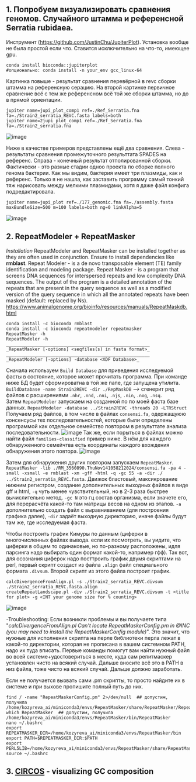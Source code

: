 
## 1. Попробуем визуализировать сравнения геномов. Случайного штамма и референсной Serratia rubidaea. 

Инструмент (https://github.com/JustinChu/JupiterPlot). Установка вообще не была простой если что. Ставится исключительно на что-то, имеющее gpu.

```
conda install bioconda::jupiterplot
#опционально: conda install -n your_env gcc_linux-64
```
Картинка повыше - результат сравнения перевёрной в revc сборки штамма на референсную серацию. На второй картинке первичное сравнение всё с тем же референсном всё той же сборки штамма, но до в прямой ориентации. 
```
jupiter name=jupi_plot_comp1 ref=./Ref_Serratia.fna fa=./Strain2_serratia_REVC.fasta labels=both
jupiter name=2jupi_plot_comp1 ref=./Ref_Serratia.fna fa=./Strain2_serratia.fna
```

![image](https://github.com/user-attachments/assets/4cce4792-20cc-4568-a9d7-23d8cf9b1151)

Ниже в качестве примеров представлены ещё два сравнения. Слева  - результаты сравнения промежуточного результтата SPADES на референс. Справа - конечный результат отполированной сборки. Фактически - это разные стадии одноо проекта по сборке полного генома бактерии. Как мы видим, бактерия имеет три плазмиды, как и референс. Только я не нашла, как заставить программу самый тонкий тяж нарисовать между мелкими плазмидами, хотя я даже файл конфига подредактировала. 

```
jupiter name=jupi_plot ref=./177_genomic.fna fa=./assembly.fasta maxBundleSize=500 m=100 labels=both ng=0 linkAlpha=5
```
![image](https://github.com/user-attachments/assets/25f913ce-33ae-497e-87d5-652dbdd7871f)

## 2. RepeatModeler + RepeatMasker
_Installation_
RepeatModeler and RepeatMasker can be installed together as they are often used in conjunction. Ensure to install dependencies like **rmblast**. 
Repeat Modeler - is a de novo transposable element (TE) family identification and modeling package. Repeat Masker - is a program that screens DNA sequences for interspersed repeats and low complexity DNA sequences. The output of the program is a detailed annotation of the repeats that are present in the query sequence as well as a modified version of the query sequence in which all the annotated repeats have been masked (default: replaced by Ns).  https://www.animalgenome.org/bioinfo/resources/manuals/RepeatMaskdb.html 
```
conda install -c bioconda rmblast
conda install -c bioconda repeatmodeler repeatmasker
RepeatMasker -h
RepeatModeler -h
_______________________________________________________
_RepeatMasker [-options] <seqfiles(s) in fasta format>_
_______________________________________________________
_RepeatModeler [-options] -database <XDF Database>_
```

Сначала используем `Build Database` для приведения исследуемой фасты в состояние, которое может прочитать программа. При команде ниже БД будет сформироватна в той же папе, где запущена утилита.
`BuildDatabase -name Strain2REVC -dir ./RepMaskDB` --> сгенерит ряд файлов с расширениями `.nhr`, `.nnd`, `.nni`, `.njs`, `.nin`, `.nog`, `.nsq`.   
Затем `RepeatModeler` запускаем на созданной по по моей фаста базе данных. 
`RepeatModeler -database ../Strain2REVC -threads 20 -LTRStruct`
Получаем ряд файлов, в том числе в файлах `consensi.fa`, одержащуюю консенсусы тех последовательностей, которые были определены программой как отдельное семейство повтором в результтате анализа последовательности. 
![image](https://github.com/user-attachments/assets/22b03871-5517-45f8-acf6-db90536a59ae)
Так же, если порыться в файлах можно найти файл `families-classified` пример ниже. В нём для каждого обнаруженного семейчтва есть координаты каждого вхождения обнаружения этого повтора. 
![image](https://github.com/user-attachments/assets/da33d05f-e5a8-4a75-8bb3-5406a158a4eb)

Затем для обнаружения других повтором запускаем `RepeatMasker`. 
`RepeatMasker -lib ./RM_3560890.ThuNov141058212024/consensi.fa -pa 4 -small -xsmall -e rmblast -xm -gff -html -q -gc 55 -a -dir ./ ../Strain2_serratia_REVC.fasta`. Движок бластовый, максикрование нижним регистром, создание дополнительных выходных файлов в виде gff и html, `-q` чуть менее чувствительный, но в 2-3 раза быстрее вычислительно метод. `-gc N` это гц состав организма, если значете его, для перерасчёта какой-то там матрицы весов на одном из этапов. `-a` дополнительно создать файл с выравниванием (для построения графика далее), `-dir` задаёт выходную директорию, иначе файлы будут там же, где исследуемая фаста. 

Чтобы построить график Кимуры по данным (циферки в многочисленных файлах вывода. если их посмотреть, вы уидите, что циферки в общем то одинаковые, но по-разному расположены, идля парсинга надо выбирать один формат какой-то, например гфф). Так вот, для осознания циферок надо посттроить график двумя скриптами на perl, первый скрипт создаст из файлa `.align` файл специального формата `.divsum`. Второй скрипт из этого файла построит график. 

```
calcDivergenceFromAlign.pl -s ./Strain2_serratia_REVC.divsum ./Strain2_serratia_REVC.fasta.align
createRepeatLandscape.pl -div ./Strain2_serratia_REVC.divsum -t <title for plot> -g <INT your genome size for % counting>
```
![image](https://github.com/user-attachments/assets/63db41fb-c13b-4a09-8ace-bec698c67663)

-Troubleshooting:
Если возникли проблемы и вы получаете типа "_calcDivergenceFromAlign.pl Can't locate RepeatMaskerConfig.pm in @INC (you may need to install the RepeatMaskerConfig module)_". Это значит, что нужные для исполнения скрипта на перле библиотеки перла лежат в какой-то директории, которая не прописана в вашем системном PATH, надо их туда вписать. Первые команды помогут вам найти нужный файл во всей системе+удостовериться в месте, куда сам репитмаскер установлен чисто на всякий случай. Дальше вносите всё это в PATH в низ файла, тоже чисто на всякий случай. Дальше должно заработать. 

Если не получается вызвать сами .pm скрипты, то просто найдите их в системе и при выхове пропишите полный путь до них. 
```
find / -name "RepeatMaskerConfig.pm" 2>/dev/null  ## допустим, получила /home/kozyreva_ai/miniconda3/envs/RepeatMasker/share/RepeatMasker/RepeatMaskerConfig.pm
which RepeatMasker  ## допустим, получила /home/kozyreva_ai/miniconda3/envs/RepeatMasker/bin/RepeatMasker
nano ~/.bashrc
export REPEATMASKER_DIR=/home/kozyreva_ai/miniconda3/envs/RepeatMasker/bin
export PATH=$REPEATMASKER_DIR:$PATH
export PERL5LIB=/home/kozyreva_ai/miniconda3/envs/RepeatMasker/share/RepeatMasker:$PERL5LIB
source ~/.bashrc
```


## 3. [CIRCOS](https://circos.ca/) - visualizing GC composition


